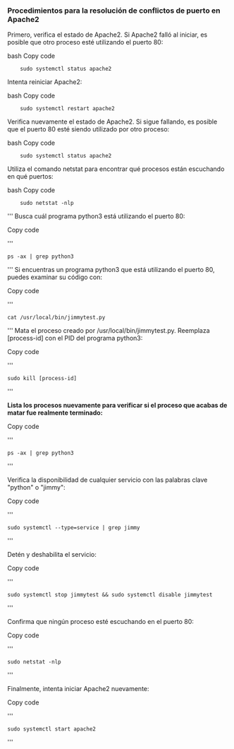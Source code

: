 ### Procedimientos para la resolución de conflictos de puerto en Apache2
Primero, verifica el estado de Apache2. Si Apache2 falló al iniciar, es posible que otro proceso esté utilizando el puerto 80:

bash
Copy code



        sudo systemctl status apache2
        

Intenta reiniciar Apache2:

bash
Copy code



        sudo systemctl restart apache2


Verifica nuevamente el estado de Apache2. Si sigue fallando, es posible que el puerto 80 esté siendo utilizado por otro proceso:

bash
Copy code



        sudo systemctl status apache2
        

Utiliza el comando netstat para encontrar qué procesos están escuchando en qué puertos:

bash
Copy code



        sudo netstat -nlp
        
'''
Busca cuál programa python3 está utilizando el puerto 80:


Copy code

'''

    ps -ax | grep python3
    
'''
Si encuentras un programa python3 que está utilizando el puerto 80, puedes examinar su código con:


Copy code

'''

    cat /usr/local/bin/jimmytest.py
'''
Mata el proceso creado por /usr/local/bin/jimmytest.py. Reemplaza [process-id] con el PID del programa python3:


Copy code

'''

    sudo kill [process-id]
    
'''

**Lista los procesos nuevamente para verificar si el proceso que acabas de matar fue realmente terminado:**


Copy code

'''

    ps -ax | grep python3
    
'''

Verifica la disponibilidad de cualquier servicio con las palabras clave "python" o "jimmy":


Copy code

'''

    sudo systemctl --type=service | grep jimmy
    
'''

Detén y deshabilita el servicio:

Copy code

'''

    sudo systemctl stop jimmytest && sudo systemctl disable jimmytest
    
'''

Confirma que ningún proceso esté escuchando en el puerto 80:


Copy code

'''

    sudo netstat -nlp
    
'''

Finalmente, intenta iniciar Apache2 nuevamente:


Copy code

'''

    sudo systemctl start apache2
    
'''    
